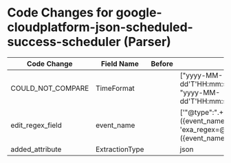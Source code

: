 # Code Changes for google-cloudplatform-json-scheduled-success-scheduler (Parser)

| Code Change | Field Name | Before | After |
|-------------|------------|--------|-------|
| COULD_NOT_COMPARE | TimeFormat |  | ["yyyy-MM-dd'T'HH:mm:ss.SSSSSSSSZ", "yyyy-MM-dd'T'HH:mm:ss.SSSSSSSSSZ"] |
| edit_regex_field | event_name |  | ['"@type":".+?({event_name}scheduler[^"]+)"', 'exa_regex=@type":".+?({event_name}scheduler[^"]+)"'] |
| added_attribute | ExtractionType |  | json |